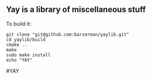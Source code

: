 ## Yay is a library of miscellaneous stuff

To build it:


    git clone "git@github.com:barzerman/yaylib.git"
    cd yaylib/build
    cmake ..
    make
    sudo make install
    echo "YAY"

#YAY